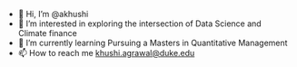 - 👋 Hi, I’m @akhushi
- 👀 I’m interested in exploring the intersection of Data Science and Climate finance
- 🌱 I’m currently learning Pursuing a Masters in Quantitative Management
- 📫 How to reach me khushi.agrawal@duke.edu

<!---
akhushi/akhushi is a ✨ special ✨ repository because its `README.md` (this file) appears on your GitHub profile.
You can click the Preview link to take a look at your changes.
--->
